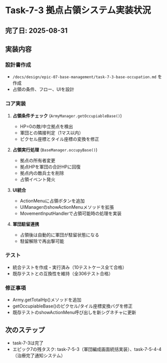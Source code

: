 # Task-7-3 拠点占領システム実装状況

## 完了日: 2025-08-31

## 実装内容

### 設計書作成
- `/docs/design/epic-07-base-management/task-7-3-base-occupation.md` を作成
- 占領の条件、フロー、UIを設計

### コア実装
1. **占領条件チェック** (`ArmyManager.getOccupiableBase()`)
   - HP=0の敵/中立拠点を検出
   - 軍団との隣接判定（1マス以内）
   - ピクセル座標とタイル座標の変換を修正

2. **占領実行処理** (`BaseManager.occupyBase()`)
   - 拠点の所有者変更
   - 拠点HPを軍団の合計HPに回復
   - 拠点内の敵兵士を削除
   - 占領イベント発火

3. **UI統合**
   - ActionMenuに占領ボタンを追加
   - UIManagerのshowActionMenuメソッドを拡張
   - MovementInputHandlerで占領可能時の処理を実装

4. **軍団駐留連携**
   - 占領後は自動的に軍団が駐留状態になる
   - 駐留解除で再出撃可能

### テスト
- 統合テストを作成・実行済み（10テストケース全て合格）
- 既存テストとの互換性を維持（全306テスト合格）

### 修正事項
- Army.getTotalHp()メソッドを追加
- getOccupiableBase()のピクセル/タイル座標変換バグを修正
- 既存テストのshowActionMenu呼び出しを新シグネチャに更新

## 次のステップ
- task-7-3は完了
- エピック7の残タスク: task-7-5-3（軍団編成画面統括実装）、task-7-5-4-4（治療完了通知システム）